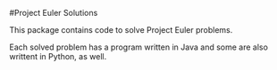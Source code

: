 #Project Euler Solutions

This package contains code to solve Project Euler problems.

Each solved problem has a program written in Java and some are also writtent in Python, as well.
